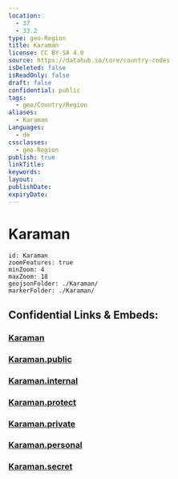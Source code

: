 ```yaml
---
location:
  - 37
  - 33.2
type: geo-Region
title: Karaman
license: CC BY-SA 4.0
source: https://datahub.io/core/country-codes
isDeleted: false
isReadOnly: false
draft: false
confidential: public
tags:
  - geo/Country/Region
aliases:
  - Karaman
Languages:
  - de
cssclasses:
  - geo-Region
publish: true
linkTitle:
keywords:
layout:
publishDate:
expiryDate:
---
```


# Karaman

```leaflet
id: Karaman
zoomFeatures: true 
minZoom: 4 
maxZoom: 18
geojsonFolder: ./Karaman/
markerFolder: ./Karaman/
```


## Confidential Links & Embeds: 

### [Karaman](/_Standards/Earth/Continent/Europe/Europe~East/Turkey/Provinces~Turkey/Karaman.md) 

### [Karaman.public](/_public/Earth/Continent/Europe/Europe~East/Turkey/Provinces~Turkey/Karaman.public.md) 

### [Karaman.internal](/_internal/Earth/Continent/Europe/Europe~East/Turkey/Provinces~Turkey/Karaman.internal.md) 

### [Karaman.protect](/_protect/Earth/Continent/Europe/Europe~East/Turkey/Provinces~Turkey/Karaman.protect.md) 

### [Karaman.private](/_private/Earth/Continent/Europe/Europe~East/Turkey/Provinces~Turkey/Karaman.private.md) 

### [Karaman.personal](/_personal/Earth/Continent/Europe/Europe~East/Turkey/Provinces~Turkey/Karaman.personal.md) 

### [Karaman.secret](/_secret/Earth/Continent/Europe/Europe~East/Turkey/Provinces~Turkey/Karaman.secret.md)

